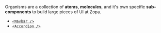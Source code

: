 Organisms are a collection of **atoms**, **molecules**, and it's own specific **sub-components** to build large pieces of UI at Zopa.

- [`<Navbar />`](/#/Components/Organisms/Navbar)
- [`<Accordion />`](/#/Components/Organisms/Accordion)
